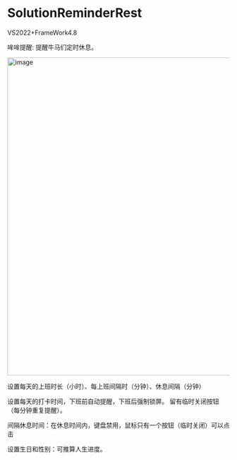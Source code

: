 # SolutionReminderRest

VS2022+FrameWork4.8

哞哞提醒: 提醒牛马们定时休息。 

<img width="1280" height="720" alt="image" src="https://github.com/user-attachments/assets/89b72b56-dab1-426d-a1c2-95273af39e20" />

设置每天的上班时长（小时）、每上班间隔时（分钟）、休息间隔（分钟）

设置每天的打卡时间，下班前自动提醒，下班后强制锁屏。 留有临时关闭按钮（每分钟重复提醒）。

间隔休息时间：在休息时间内，键盘禁用，鼠标只有一个按钮（临时关闭）可以点击

设置生日和性别：可推算人生进度。
